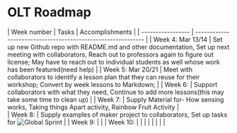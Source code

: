 # OLT Roadmap

| Week number       | Tasks                                                        | Accomplishments                            |
| ----------------- | ------------------------------------------------------------ |
| Week 4: Mar 13/14 | Set up new Github repo with README.md and other documentation, Set up next meeting with collaborators, Reach out to professors again to figure out license; May have to reach out to individual students as well whose work has been featured(need help) |
| Week 5: Mar 20/21 | Meet with collaborators to identify a lesson plan that they can reuse for their workshop; Convert by week lessons to Markdown; |
| Week 6:           | Support collaborators with what they need, Continue to add more lessons(this may take some time to clean up) |
| Week 7:           | Supply Material for- How sensing works, Taking things Apart activity, Rainbow Fruit Activity |           
| Week 8:           | Supply examples of maker project to collaborators, Set up tasks for ![Global Sprint](https://www.mozillapulse.org/entry/659)     |
| Week 9:           |                                                              |
| Week 10:          |                                                              |
|                   |                                                              |
|                   |                                                              |
